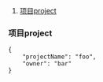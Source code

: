 1. [项目project](#项目project)

### 项目project

    {
        "projectName": "foo",
        "owner": "bar"
    }